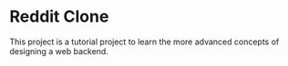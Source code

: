 # Reddit Clone
This project is a tutorial project to learn the more advanced concepts of designing a web backend.